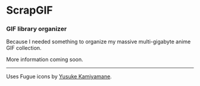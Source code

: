 # ScrapGIF
### GIF library organizer

Because I needed something to organize my massive multi-gigabyte anime GIF collection.

More information coming soon.

---

Uses Fugue icons by [Yusuke Kamiyamane](http://p.yusukekamiyamane.com/).